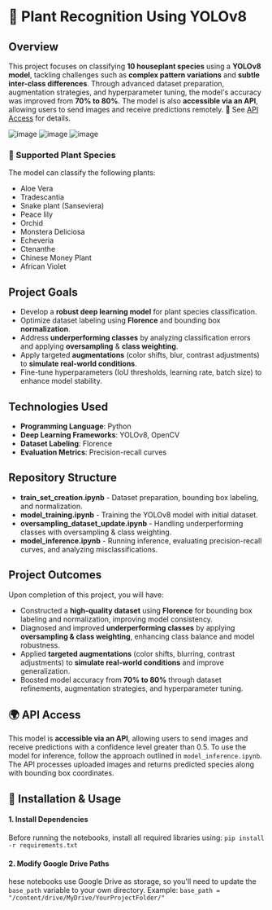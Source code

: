 # 🌿 Plant Recognition Using YOLOv8

## Overview
This project focuses on classifying **10 houseplant species** using a **YOLOv8 model**, tackling challenges such as **complex pattern variations** and **subtle inter-class differences**. Through advanced dataset preparation, augmentation strategies, and hyperparameter tuning, the model's accuracy was improved from **70% to 80%**.
The model is also **accessible via an API**, allowing users to send images and receive predictions remotely. 📌 See [API Access](#-api-access) for details.

![image](https://github.com/user-attachments/assets/cfe4c5c6-a05d-49ae-9a29-a512d161e1f3) ![image](https://github.com/user-attachments/assets/0612585f-051e-4cb3-acc9-7a59858a6c6e) ![image](https://github.com/user-attachments/assets/b1ebf767-26cb-43ca-9563-a46a2fcde7a5)

### 🌿 Supported Plant Species
The model can classify the following plants:
- Aloe Vera
- Tradescantia
- Snake plant (Sanseviera)
- Peace lily
- Orchid
- Monstera Deliciosa
- Echeveria
- Ctenanthe
- Chinese Money Plant
- African Violet
  
## Project Goals
* Develop a **robust deep learning model** for plant species classification.
* Optimize dataset labeling using **Florence** and bounding box **normalization**.
* Address **underperforming classes** by analyzing classification errors and applying **oversampling** & **class weighting**.
* Apply targeted **augmentations** (color shifts, blur, contrast adjustments) to **simulate real-world conditions**.
* Fine-tune hyperparameters (IoU thresholds, learning rate, batch size) to enhance model stability.

## Technologies Used
* **Programming Language**: Python
* **Deep Learning Frameworks**: YOLOv8, OpenCV
* **Dataset Labeling**: Florence
* **Evaluation Metrics**: Precision-recall curves

## Repository Structure
* **train_set_creation.ipynb** - Dataset preparation, bounding box labeling, and normalization.
* **model_training.ipynb** - Training the YOLOv8 model with initial dataset.
* **oversampling_dataset_update.ipynb** - Handling underperforming classes with oversampling & class weighting.
* **model_inference.ipynb** - Running inference, evaluating precision-recall curves, and analyzing misclassifications.

## Project Outcomes
Upon completion of this project, you will have:

* Constructed a **high-quality dataset** using **Florence** for bounding box labeling and normalization, improving model consistency.
* Diagnosed and improved **underperforming classes** by applying **oversampling & class weighting**, enhancing class balance and model robustness.
* Applied **targeted augmentations** (color shifts, blurring, contrast adjustments) to **simulate real-world conditions** and improve generalization.
* Boosted model accuracy from **70% to 80%** through dataset refinements, augmentation strategies, and hyperparameter tuning.

## 🌍 API Access
This model is **accessible via an API**, allowing users to send images and receive predictions with a confidence level greater than 0.5.
To use the model for inference, follow the approach outlined in ```model_inference.ipynb```. The API processes uploaded images and returns predicted species along with bounding box coordinates.

## 🔧 Installation & Usage
####  1. Install Dependencies
Before running the notebooks, install all required libraries using:
```pip install -r requirements.txt```

####  2. Modify Google Drive Paths
hese notebooks use Google Drive as storage, so you'll need to update the ```base_path``` variable to your own directory.
Example:
```base_path = "/content/drive/MyDrive/YourProjectFolder/"```
